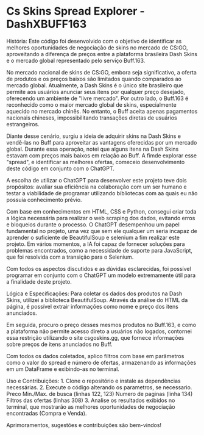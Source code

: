 # Cs Skins Spread Explorer - DashXBUFF163

História:
Este código foi desenvolvido com o objetivo de identificar as melhores oportunidades de negociação de skins no mercado de CS:GO, aproveitando a diferença de preços entre a plataforma brasileira Dash Skins e o mercado global representado pelo serviço Buff.163.

No mercado nacional de skins de CS:GO, embora seja significativo, a oferta de produtos e os preços baixos são limitados quando comparados ao mercado global. Atualmente, a Dash Skins é o único site brasileiro que permite aos usuários anunciar seus itens por qualquer preço desejado, oferecendo um ambiente de "livre mercado". Por outro lado, o Buff.163 é reconhecido como o maior mercado global de skins, especialmente aquecido no mercado chinês. No entanto, o Buff aceita apenas pagamentos nacionais chineses, impossibilitando transações diretas de usuários estrangeiros.

Diante desse cenário, surgiu a ideia de adquirir skins na Dash Skins e vendê-las no Buff para aproveitar as vantagens oferecidas por um mercado global. Durante essa operação, notei que alguns itens na Dash Skins estavam com preços mais baixos em relação ao Buff. A fimde explorar esse "spread", e identificar as melhores ofertas, comeceio desenvolvimento deste código em conjunto com o ChatGPT.

A escolha de utilizar o ChatGPT para desenvolver este projeto teve dois propósitos: avaliar sua eficiência na colaboração com um ser humano e testar a viabilidade de programar utilizando bibliotecas com aa quais eu não possuía conhecimento prévio.

Com base em conhecimentos em HTML, CSS e Python, consegui criar toda a lógica necessária para realizar o web scraping dos dados, evitando erros e bloqueios durante o processo. O ChatGPT desempenhou um papel fundamental no projeto, uma vez que sem ele qualquer um seria incapaz de aprender o suficiente de BeautifulSoup e selenium a fim realizar este projeto. Em vários momentos, a IA foi capaz de fornecer soluções para problemas encontrados, como a necessidade de suporte para JavaScript, que foi resolvida com a transição para o Selenium.

Com todos os aspectos discutidos e as dúvidas esclarecidas, foi possível programar em conjunto com o ChatGPT um modelo extremamente útil para a finalidade deste projeto.


Lógica e Especificações:
Para coletar os dados dos produtos na Dash Skins, utilizei a biblioteca BeautifulSoup. Através da análise do HTML da página, é possível extrair informações como nome e preço dos itens anunciados.

Em seguida, procuro o preço desses mesmos produtos no Buff.163, e como a plataforma não permite acesso direto a usuários não logados, contornei essa restrição utilizando o site csgoskins.gg, que fornece informações sobre preços de itens anunciados no Buff.

Com todos os dados coletados, aplico filtros com base em parâmetros como o valor do spread e número de ofertas, armazenando as informações em um DataFrame e exibindo-as no terminal.

Uso e Contribuições:
    1. Clone o repositório e instale as dependências necessárias.
    2. Execute o código alterando os parametros, se necessario.
        Preco Min./Max. de busca (linhas 122, 123)
        Numero de paginas (linha 134)
        Filtros das ofertas (linhas 308)
    3. Analise os resultados exibidos no terminal, que mostrarão as melhores oportunidades de negociação encontradas (Compra e Venda). 


Aprimoramentos, sugestões e contribuições são bem-vindos!
